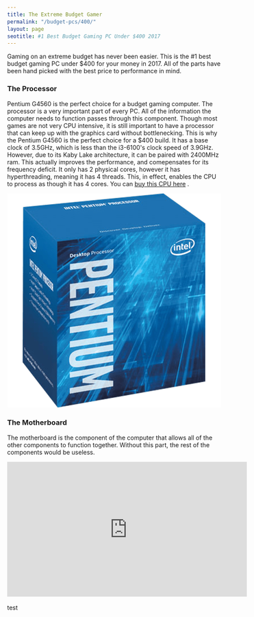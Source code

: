 ```yaml
---
title: The Extreme Budget Gamer 
permalink: "/budget-pcs/400/"
layout: page
seotitle: #1 Best Budget Gaming PC Under $400 2017 
---
```


Gaming on an extreme budget has never been easier. This is the #1 best budget gaming PC under $400 for your money in 2017. All of the parts have been hand picked with the best price to performance in mind. 

### The Processor 

Pentium G4560 is the perfect choice for a budget gaming computer. The processor is a very important part of every PC. All of the information the computer needs to function passes through this component. Though most games are not very CPU intensive, it is still important to have a processor that can keep up with the graphics card without bottlenecking. This is why the Pentium G4560 is the perfect choice for a $400 build. It has a base clock of 3.5GHz, which is less than the i3-6100's clock speed of 3.9GHz. However, due to its Kaby Lake architecture, it can be paired with 2400MHz ram. This actually improves the performance, and comepensates for its frequency deficit.  It only has 2 physical cores, however it has hyperthreading, meaning it has 4 threads. This, in effect, enables the CPU to process as though it has 4 cores. You can [buy this CPU here](https://www.amazon.com/gp/product/B01NCE8T92/ref=as_li_tl?ie=UTF8&camp=1789&creative=9325&creativeASIN=B01NCE8T92&linkCode=as2&tag=flarp0c-20&linkId=681a9f760582bdbc622dc3fe78e61b76)
.

![Pentium G4560](/img/cpu/pentium.png "Pentium G4560")

### The Motherboard 

The motherboard is the component of the computer that allows all of the other components to function together. Without this part, the rest of the components would be useless. 


<iframe width="560" height="315" src="https://www.youtube.com/embed/V12paKHyGMs" frameborder="0" allowfullscreen></iframe>

test